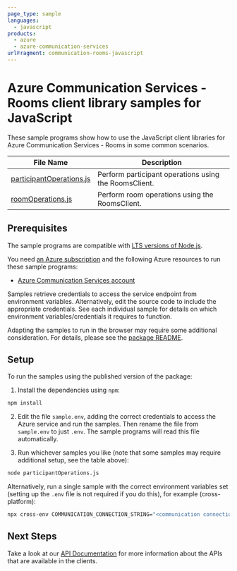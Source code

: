 ```yaml
---
page_type: sample
languages:
  - javascript
products:
  - azure
  - azure-communication-services
urlFragment: communication-rooms-javascript
---
```


# Azure Communication Services - Rooms client library samples for JavaScript

These sample programs show how to use the JavaScript client libraries for Azure Communication Services - Rooms in some common scenarios.

| **File Name**                                     | **Description**                                       |
| ------------------------------------------------- | ----------------------------------------------------- |
| [participantOperations.js][participantoperations] | Perform participant operations using the RoomsClient. |
| [roomOperations.js][roomoperations]               | Perform room operations using the RoomsClient.        |

## Prerequisites

The sample programs are compatible with [LTS versions of Node.js](https://nodejs.org/about/releases/).

You need [an Azure subscription][freesub] and the following Azure resources to run these sample programs:

- [Azure Communication Services account][createinstance_azurecommunicationservicesaccount]

Samples retrieve credentials to access the service endpoint from environment variables. Alternatively, edit the source code to include the appropriate credentials. See each individual sample for details on which environment variables/credentials it requires to function.

Adapting the samples to run in the browser may require some additional consideration. For details, please see the [package README][package].

## Setup

To run the samples using the published version of the package:

1. Install the dependencies using `npm`:

```bash
npm install
```

2. Edit the file `sample.env`, adding the correct credentials to access the Azure service and run the samples. Then rename the file from `sample.env` to just `.env`. The sample programs will read this file automatically.

3. Run whichever samples you like (note that some samples may require additional setup, see the table above):

```bash
node participantOperations.js
```

Alternatively, run a single sample with the correct environment variables set (setting up the `.env` file is not required if you do this), for example (cross-platform):

```bash
npx cross-env COMMUNICATION_CONNECTION_STRING="<communication connection string>" node participantOperations.js
```

## Next Steps

Take a look at our [API Documentation][apiref] for more information about the APIs that are available in the clients.

[participantoperations]: https://github.com/Azure/azure-sdk-for-js/blob/main/sdk/communication/communication-rooms/samples/v1/javascript/participantOperations.js
[roomoperations]: https://github.com/Azure/azure-sdk-for-js/blob/main/sdk/communication/communication-rooms/samples/v1/javascript/roomOperations.js
[apiref]: https://docs.microsoft.com/javascript/api/@azure/communication-rooms
[freesub]: https://azure.microsoft.com/free/
[createinstance_azurecommunicationservicesaccount]: https://docs.microsoft.com/azure/communication-services/quickstarts/create-communication-resource
[package]: https://github.com/Azure/azure-sdk-for-js/tree/main/sdk/communication/communication-rooms/README.md

